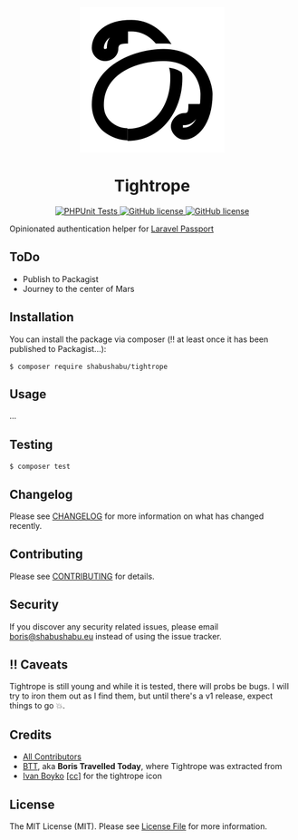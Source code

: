 <p align="center">
    <img alt="" src="https://github.com/ShabuShabu/Tightrope/blob/develop/tightrope.png"/>
</p>

<h1 align="center">Tightrope</h1>

<p align="center">
    <a href="https://github.com/ShabuShabu/Tightrope/actions?query=workflow%3A%22Run+PHPUnit+tests%22">
        <img alt="PHPUnit Tests" src="https://github.com/ShabuShabu/Tightrope/workflows/Run%20PHPUnit%20tests/badge.svg"/>
    </a>
    <a href="https://github.com/ShabuShabu/Tightrope/blob/develop/LICENSE.md">
        <img alt="GitHub license" src="https://img.shields.io/github/license/ShabuShabu/Tightrope">
    </a>
    <a href="https://github.com/ShabuShabu/Tightrope/tags">
        <img alt="GitHub license" src="https://img.shields.io/github/v/tag/ShabuShabu/Tightrope.svg?sort=semver">
    </a>
</p>


Opinionated authentication helper for [Laravel Passport](https://laravel.com/docs/7.x/passport)

## ToDo

- Publish to Packagist
- Journey to the center of Mars

## Installation

You can install the package via composer (:bangbang: at least once it has been published to Packagist...):

```
$ composer require shabushabu/tightrope
```

## Usage

...

## Testing

```
$ composer test
```

## Changelog

Please see [CHANGELOG](CHANGELOG.md) for more information on what has changed recently.

## Contributing

Please see [CONTRIBUTING](CONTRIBUTING.md) for details.

## Security

If you discover any security related issues, please email boris@shabushabu.eu instead of using the issue tracker.

## :bangbang: Caveats

Tightrope is still young and while it is tested, there will probs be bugs. I will try to iron them out as I find them, but until there's a v1 release, expect things to go :boom:.

## Credits

- [All Contributors](../../contributors)
- [BTT](https://boris.travelled.today), aka **Boris Travelled Today**, where Tightrope was extracted from
- [Ivan Boyko](https://www.iconfinder.com/visualpharm) [[cc]](https://creativecommons.org/licenses/by/3.0/) for the tightrope icon

## License

The MIT License (MIT). Please see [License File](LICENSE.md) for more information.
